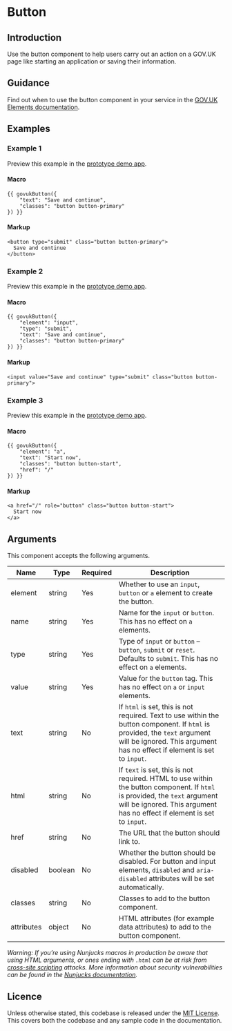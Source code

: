 # Button

## Introduction

Use the button component to help users carry out an action on a GOV.UK page like starting an application or saving their information.

## Guidance

Find out when to use the button component in your service in the [GOV.UK Elements documentation](http://govuk-elements.herokuapp.com/).

## Examples

### Example 1

Preview this example in the [prototype demo app](https://govuk-prototype-kit-macros.herokuapp.com/examples/button/#example-1).

#### Macro

```
{{ govukButton({
	"text": "Save and continue",
	"classes": "button button-primary"
}) }}
```

#### Markup

```
<button type="submit" class="button button-primary">
  Save and continue
</button>
```

### Example 2

Preview this example in the [prototype demo app](https://govuk-prototype-kit-macros.herokuapp.com/examples/button/#example-2).

#### Macro

```
{{ govukButton({
	"element": "input",
	"type": "submit",
	"text": "Save and continue",
	"classes": "button button-primary"
}) }}
```

#### Markup

```
<input value="Save and continue" type="submit" class="button button-primary">
```

### Example 3

Preview this example in the [prototype demo app](https://govuk-prototype-kit-macros.herokuapp.com/examples/button/#example-3).

#### Macro

```
{{ govukButton({
	"element": "a",
	"text": "Start now",
	"classes": "button button-start",
	"href": "/"
}) }}
```

#### Markup

```
<a href="/" role="button" class="button button-start">
  Start now
</a>
```

## Arguments

This component accepts the following arguments.

|Name|Type|Required|Description|
|---|---|---|---|
|element|string|Yes|Whether to use an `input`, `button` or `a` element to create the button.|
|name|string|Yes|Name for the `input` or `button`. This has no effect on `a` elements.|
|type|string|Yes|Type of `input` or `button` – `button`, `submit` or `reset`. Defaults to `submit`. This has no effect on `a` elements.|
|value|string|Yes|Value for the `button` tag. This has no effect on `a` or `input` elements.|
|text|string|No|If `html` is set, this is not required. Text to use within the button component. If `html` is provided, the `text` argument will be ignored. This argument has no effect if element is set to `input`.|
|html|string|No|If `text` is set, this is not required. HTML to use within the button component. If `html` is provided, the `text` argument will be ignored. This argument has no effect if element is set to `input`.|
|href|string|No|The URL that the button should link to.|
|disabled|boolean|No|Whether the button should be disabled. For button and input elements, `disabled` and `aria-disabled` attributes will be set automatically.|
|classes|string|No|Classes to add to the button component.|
|attributes|object|No|HTML attributes (for example data attributes) to add to the button component.|


*Warning: If you’re using Nunjucks macros in production be aware that using HTML arguments, or ones ending with `.html` can be at risk from [cross-site scripting](https://en.wikipedia.org/wiki/Cross-site_scripting) attacks. More information about security vulnerabilities can be found in the [Nunjucks documentation](https://mozilla.github.io/nunjucks/api.html#user-defined-templates-warning).*

## Licence

Unless otherwise stated, this codebase is released under the [MIT License](https://github.com/whatterz/govuk-prototype-kit-macros/blob/master/LICENSE). This covers both the codebase and any sample code in the documentation.
